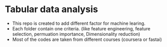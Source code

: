 # Tabular data analysis

- This repo is created to add different factor for machine learing.
- Each folder contain one criteria. (like feature engineering, feature selection, permuation importance, Dimensionality reduction)
- Most of the codes are taken from different courses (coursera or fastai)

